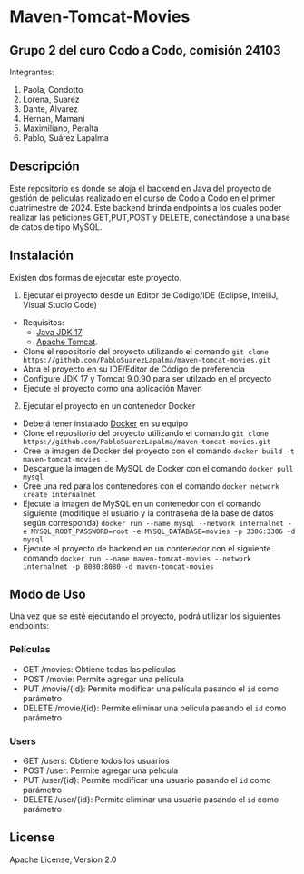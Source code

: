 # Maven-Tomcat-Movies

## Grupo 2 del curo Codo a Codo, comisión 24103

Integrantes:

1. Paola, Condotto
2. Lorena, Suarez
3. Dante, Alvarez
4. Hernan, Mamani
5. Maximiliano, Peralta
6. Pablo, Suárez Lapalma

## Descripción
Este repositorio es donde se aloja el backend en Java del proyecto de gestión de películas realizado en el curso de Codo a Codo en el primer cuatrimestre de 2024. Este backend brinda endpoints a los cuales poder realizar las peticiones GET,PUT,POST y DELETE, conectándose a una base de datos de tipo MySQL.

## Instalación
Existen dos formas de ejecutar este proyecto.

1. Ejecutar el proyecto desde un Editor de Código/IDE (Eclipse, IntelliJ, Visual Studio Code)
- Requisitos:
   - [Java JDK 17](https://www.oracle.com/ar/java/technologies/downloads/)
   - [Apache Tomcat](https://tomcat.apache.org/download-90.cgi).
- Clone el repositorio del proyecto utilizando el comando `git clone https://github.com/PabloSuarezLapalma/maven-tomcat-movies.git`
- Abra el proyecto en su IDE/Editor de Código de preferencia
- Configure JDK 17 y Tomcat 9.0.90 para ser utilzado en el proyecto
- Ejecute el proyecto como una aplicación Maven

  
2. Ejecutar el proyecto en un contenedor Docker
- Deberá tener instalado [Docker](https://docs.docker.com/get-docker/) en su equipo 
- Clone el repositorio del proyecto utilizando el comando `git clone https://github.com/PabloSuarezLapalma/maven-tomcat-movies.git`
- Cree la imagen de Docker del proyecto con el comando `docker build -t maven-tomcat-movies .`
- Descargue la imagen de MySQL de Docker con el comando `docker pull mysql`
- Cree una red para los contenedores con el comando `docker network create internalnet`
- Ejecute la imagen de MySQL en un contenedor con el comando siguiente (modifique el usuario y la contraseña de la base de datos según corresponda)  `docker run --name mysql --network internalnet -e MYSQL_ROOT_PASSWORD=root -e MYSQL_DATABASE=movies -p 3306:3306 -d mysql`
- Ejecute el proyecto de backend en un contenedor con el siguiente comando `docker run --name maven-tomcat-movies --network internalnet -p 8080:8080 -d maven-tomcat-movies`

## Modo de Uso
Una vez que se esté ejecutando el proyecto, podrá utilizar los siguientes endpoints:

### Películas
- GET /movies: Obtiene todas las películas
- POST /movie: Permite agregar una película 
- PUT /movie/{id}: Permite modificar una película pasando el `id` como parámetro
- DELETE /movie/{id}: Permite eliminar una película pasando el `id` como parámetro

### Users
- GET /users: Obtiene todos los usuarios
- POST /user: Permite agregar una película
- PUT /user/{id}: Permite modificar una usuario pasando el `id` como parámetro
- DELETE /user/{id}: Permite eliminar una usuario pasando el `id` como parámetro

## License
Apache License, Version 2.0

